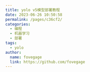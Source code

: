 ```yaml
---
title: yolo v5模型部署教程
date: 2023-06-26 10:50:58
permalink: /pages/c36cf2/
categories:
  - 编程
  - 机器学习
  - 部署
tags:
  - yolo
author: 
  name: fovegage
  link: https://github.com/fovegage
---
```

